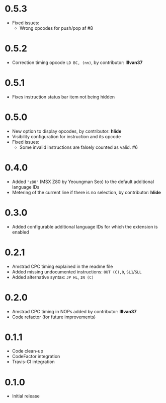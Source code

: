 
# 0.5.3

- Fixed issues:
    - Wrong opcodes for push/pop af #8

# 0.5.2

- Correction timing opcode `LD BC, (nn)`, by contributor: **IIIvan37**

# 0.5.1

- Fixes instruction status bar item not being hidden

# 0.5.0

- New option to display opcodes, by contributor: **hlide**
- Visibility configuration for instruction and its opcode
- Fixed issues:
    - Some invalid instructions are falsely counted as valid. #6

# 0.4.0

- Added `"z80"` (MSX Z80 by Yeoungman Seo) to the default additional language IDs
- Metering of the current line if there is no selection, by contributor: **hlide**

# 0.3.0

- Added configurable additional language IDs for which the extension is enabled

# 0.2.1

- Amstrad CPC timing explained in the readme file
- Added missing undocumented instructions: `OUT (C),0`, `SL1`/`SLL`
- Added alternative syntax: `JP HL`, `IN (C)`

# 0.2.0

- Amstrad CPC timing in NOPs added by contributor: **IIIvan37**
- Code refactor (for future improvements)

# 0.1.1

- Code clean-up
- CodeFactor integration
- Travis-CI integration

# 0.1.0

- Initial release
